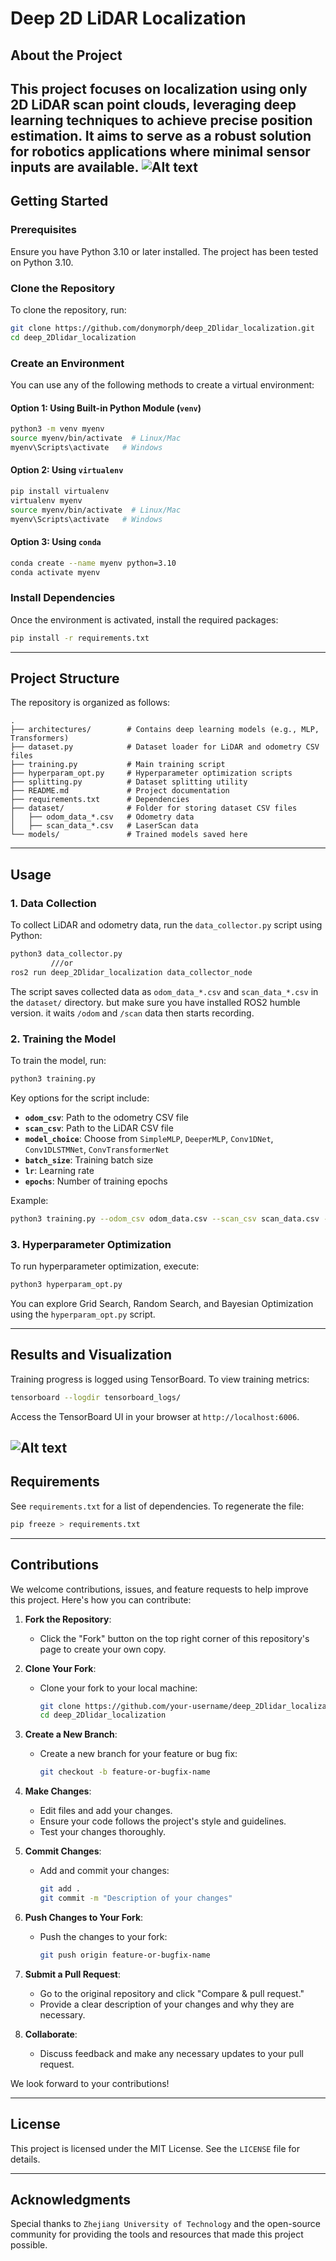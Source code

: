 # Deep 2D LiDAR Localization

## About the Project

This project focuses on localization using only 2D LiDAR scan point clouds, leveraging deep learning techniques to achieve precise position estimation. It aims to serve as a robust solution for robotics applications where minimal sensor inputs are available.
![Alt text](images/Workflow.png)
---

## Getting Started

### Prerequisites

Ensure you have Python 3.10 or later installed. The project has been tested on Python 3.10.

### Clone the Repository

To clone the repository, run:

```bash
git clone https://github.com/donymorph/deep_2Dlidar_localization.git
cd deep_2Dlidar_localization
```

### Create an Environment

You can use any of the following methods to create a virtual environment:

#### Option 1: Using Built-in Python Module (`venv`)

```bash
python3 -m venv myenv
source myenv/bin/activate  # Linux/Mac
myenv\Scripts\activate   # Windows
```

#### Option 2: Using `virtualenv`

```bash
pip install virtualenv
virtualenv myenv
source myenv/bin/activate  # Linux/Mac
myenv\Scripts\activate   # Windows
```

#### Option 3: Using `conda`

```bash
conda create --name myenv python=3.10
conda activate myenv
```

### Install Dependencies

Once the environment is activated, install the required packages:

```bash
pip install -r requirements.txt
```

---

## Project Structure

The repository is organized as follows:

```
.
├── architectures/        # Contains deep learning models (e.g., MLP, Transformers)
├── dataset.py            # Dataset loader for LiDAR and odometry CSV files
├── training.py           # Main training script
├── hyperparam_opt.py     # Hyperparameter optimization scripts
├── splitting.py          # Dataset splitting utility
├── README.md             # Project documentation
├── requirements.txt      # Dependencies
├── dataset/              # Folder for storing dataset CSV files
│   ├── odom_data_*.csv   # Odometry data
│   ├── scan_data_*.csv   # LaserScan data
└── models/               # Trained models saved here
```

---

## Usage

### 1. Data Collection

To collect LiDAR and odometry data, run the `data_collector.py` script using Python:

```bash
python3 data_collector.py 
         ///or
ros2 run deep_2Dlidar_localization data_collector_node
```

The script saves collected data as `odom_data_*.csv` and `scan_data_*.csv` in the `dataset/` directory. but make sure you have installed ROS2 humble version. it waits `/odom` and `/scan` data then starts recording.

### 2. Training the Model

To train the model, run:

```bash
python3 training.py
```

Key options for the script include:

- **`odom_csv`**: Path to the odometry CSV file
- **`scan_csv`**: Path to the LiDAR CSV file
- **`model_choice`**: Choose from `SimpleMLP`, `DeeperMLP`, `Conv1DNet`, `Conv1DLSTMNet`, `ConvTransformerNet`
- **`batch_size`**: Training batch size
- **`lr`**: Learning rate
- **`epochs`**: Number of training epochs

Example:

```bash
python3 training.py --odom_csv odom_data.csv --scan_csv scan_data.csv --model_choice ConvTransformerNet --batch_size 64 --lr 1e-4 --epochs 20
```

### 3. Hyperparameter Optimization

To run hyperparameter optimization, execute:

```bash
python3 hyperparam_opt.py
```

You can explore Grid Search, Random Search, and Bayesian Optimization using the `hyperparam_opt.py` script.

---

## Results and Visualization

Training progress is logged using TensorBoard. To view training metrics:

```bash
tensorboard --logdir tensorboard_logs/
```

Access the TensorBoard UI in your browser at `http://localhost:6006`.

![Alt text](images/tensorboard.png)
---

## Requirements

See `requirements.txt` for a list of dependencies. To regenerate the file:

```bash
pip freeze > requirements.txt
```

---

## Contributions

We welcome contributions, issues, and feature requests to help improve this project. Here's how you can contribute:

1. **Fork the Repository**:

   - Click the "Fork" button on the top right corner of this repository's page to create your own copy.

2. **Clone Your Fork**:

   - Clone your fork to your local machine:
     ```bash
     git clone https://github.com/your-username/deep_2Dlidar_localization.git
     cd deep_2Dlidar_localization
     ```

3. **Create a New Branch**:

   - Create a new branch for your feature or bug fix:
     ```bash
     git checkout -b feature-or-bugfix-name
     ```

4. **Make Changes**:

   - Edit files and add your changes.
   - Ensure your code follows the project's style and guidelines.
   - Test your changes thoroughly.

5. **Commit Changes**:

   - Add and commit your changes:
     ```bash
     git add .
     git commit -m "Description of your changes"
     ```

6. **Push Changes to Your Fork**:

   - Push the changes to your fork:
     ```bash
     git push origin feature-or-bugfix-name
     ```

7. **Submit a Pull Request**:

   - Go to the original repository and click "Compare & pull request."
   - Provide a clear description of your changes and why they are necessary.

8. **Collaborate**:

   - Discuss feedback and make any necessary updates to your pull request.

We look forward to your contributions!

---

## License

This project is licensed under the MIT License. See the `LICENSE` file for details.

---

## Acknowledgments

Special thanks to `Zhejiang University of Technology` and the open-source community for providing the tools and resources that made this project possible.

